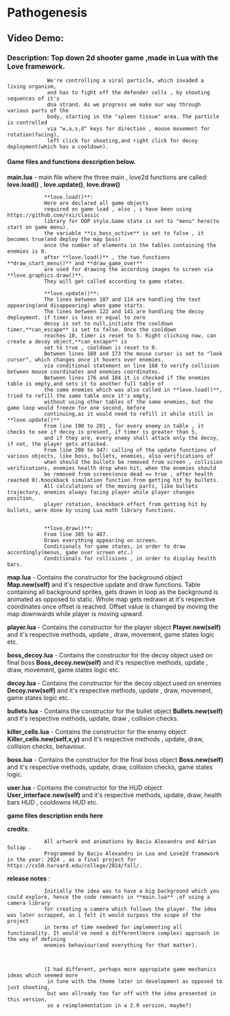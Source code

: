 # Pathogenesis
## Video Demo: <tbr>
### Description: Top down 2d shooter game ,made in Lua with the Love framework.


				 We're controlling a viral particle, which invaded a living organism,
				 and has to fight off the defender cells , by shooting sequences of it's 
				 dna strand. As we progress we make our way through various parts of the 
				 body, starting in the "spleen tissue" area. The particle is controlled 
				 via "w,a,s,d" keys for direction , mouse movement for rotation(facing),
				 left click for shooting,and right click for decoy deployment(which has a cooldown).
				 				  
								  
#### Game files and functions description below.

**main.lua** -  main file where the three main , love2d functions are called:
				**love.load()** , **love.update()**, **love.draw()**
				
				**love.load()**: 
				Here are declared all game objects
				required on game load , also , i have been using https://github.com/rxi/classic 
				library for OOP style.Game state is set to "menu" here(to start on game menu).
				the variable **is_boss_active** is set to false , it becomes true(and deploy the map boss)
				once the number of elements in the tables containing the enemies is 0.
				after **love.load()** , the two functions **draw_start_menu()** and **draw_game_over**
				are used for drawing the according images to screen via **love.graphics.draw()**.
				They will get called according to game states.
				
				**love.update()**:
				The lines between 107 and 114 are handling the text appearing(and disappearing) when game starts.
				The lines between 122 and 141 are handling the decoy deployment. if timer is less or equal to zero
				decoy is set to null,initiate the cooldown timer,**can_escape** is set to false. Once the cooldown 
				reaches 10, timer is reset to 5. Right clicking now, can create a decoy object,**can_escape** is 
				set to true , cooldown is reset to 0.
				Between lines 160 and 173 the mouse cursor is set to "look cursor", which changes once it hovers over enemies,
				via conditional statement on line 168 to verify collision between mouse coordinates and enemies coordinates. 
				Between lines 176 and 184 it is checked if the enemies table is empty,and sets it to another full table of 
				the same enemies which was also called in **love.load()**, tried to refill the same table once it's empty,
				without using other tables of the same enemies, but the game loop would freeze for one second, before 
				continuing,as it would need to refill it while still in **love.update()**
				From line 190 to 201 , for every enemy in table , it checks to see if decoy is present, if timer is greater than 5,
				and if they are, every enemy shall attack only the decoy, if not, the player gets attacked.
				From line 208 to 347: calling of the update functions of various objects, like boss, bullets, enemies, also verifications of
				when should the bullets be removed from screen , collision verifications, enemies health drop when hit, when the enemies should 
				be removed from screen(once dead == true , after health reached 0).Knockback simulation function from getting hit by bullets. 
				All calculations of the moving parts, like bullets trajectory, enemies always facing player while player changes position, 
				player rotation, knockback effect from getting hit by bullets, were done by using Lua math library functions.
				
				
				**love.draw()**:
				From line 385 to 487.
				Draws everything appearing on screen. 
				Conditionals for game states, in order to draw accordingly(menus, game over screen etc.) 
				Conditionals for collisions , in order to display health bars.

				
**map.lua**  - 	Contains the constructor for the background object **Map.new(self)** and it's respective update and draw functions. 
				Table containing all background sprites, gets drawn in loop as the background is animated as opposed to static. 
				Whole map gets redrawn at it's respective coordinates once offset is reached.
				Offset value is changed by moving the map downwards while player is moving upward.
				
**player.lua** - Contains the constructor for the player object **Player.new(self)** and it's respective methods, update , draw, 
				 movement, game states logic etc. 
				 
**boss_decoy.lua** - Contains the constructor for the decoy object used on final boss **Boss_decoy.new(self)** and it's respective methods, update , draw, 
				 movement, game states logic etc. 
				 
				 
**decoy.lua** - Contains the constructor for the decoy object used on enemies **Decoy.new(self)** and it's respective methods, update , draw, 
				 movement, game states logic etc. 
				 

**bullets.lua** - Contains the constructor for the bullet object **Bullets.new(self)** and it's respective methods, update, draw , collision checks.

**killer_cells.lua** - Contains the constructor for the enemy object **Killer_cells.new(self,x,y)** and it's respective methods , update, draw, collision checks, 
						behaviour.
						
**boss.lua** - Contains the constructor for the final boss object **Boss.new(self)** and it's respective methods, update, draw, collision checks, game states logic. 

**user.lua** - Contains the constructor for the HUD object **User_interface.new(self)** and it's respective methods, update, draw, health bars HUD , cooldowns HUD etc. 


__game files description ends here__


**credits**:

				All artwork and animations by Baciu Alexandru and Adrian Suliap .
				Programmed by Baciu Alexandru in Lua and Love2d framework in the year: 2024 , as a final project for https://cs50.harvard.edu/college/2024/fall/.
				
				
**release notes** :
				
				Initially the idea was to have a big background which you could explore, hence the code remnants in **main.lua** ,of using a camera library 
				for creating a camera which follows the player. The idea was later scrapped, as i felt it would surpass the scope of the project
				in terms of time needeed for implementing all functionality. It would've need a different(more complex) approach in the way of defining 
				enemies behaviour(and everything for that matter).
				
				
				
				(I had different, perhaps more appropiate game mechanics ideas which seemed more 
				 in tune with the theme later in development as opposed to just shooting,
				 but was allready too far off with the idea presented in this version,
				 so a reimplementation in a 2.0 version, maybe?) 

				
				
				
				
				
				
				
				
				
				 
				 
				 
																				